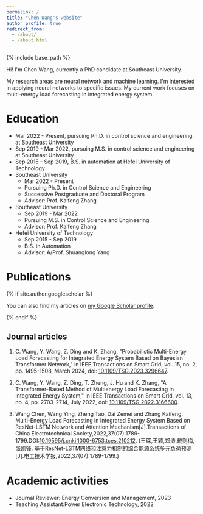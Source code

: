 ```yaml
---
permalink: /
title: "Chen Wang's website"
author_profile: true
redirect_from: 
  - /about/
  - /about.html
---
```


{% include base_path %}

Hi! I'm Chen Wang, currently a PhD candidate at Southeast University. 

My research areas are neural network and machine learning. I'm interested in applying neural networks to specific issues. My current work focuses on multi-energy load forecasting in integrated energy system. 

Education
======

* Mar 2022 - Present, pursuing Ph.D. in control science and engineering at Southeast University
* Sep 2019 - Mar 2022, pursuing M.S. in control science and engineering at Southeast University
* Sep 2015 - Sep 2019, B.S. in automation at Hefei University of Technology
* Southeast University
  * Mar 2022 - Present
  * Pursuing Ph.D. in Control Science and Engineering
  * Successive Postgraduate and Doctoral Program
  * Advisor: Prof. Kaifeng Zhang
* Southeast University
  * Sep 2019 - Mar 2022
  * Pursuing M.S. in Control Science and Engineering
  * Advisor: Prof. Kaifeng Zhang
* Hefei University of Technology
  * Sep 2015 - Sep 2019
  * B.S. in Automation
  * Advisor: A/Prof. Shuanglong Yang

Publications
======

{% if site.author.googlescholar %}

  <div class="wordwrap">You can also find my articles on <a href="{{site.author.googlescholar}}">my Google Scholar profile</a>.</div>

{% endif %}

## Journal articles

1. C. Wang, Y. Wang, Z. Ding and K. Zhang, "Probabilistic Multi-Energy Load Forecasting for Integrated Energy System Based on Bayesian Transformer Network," in IEEE Transactions on Smart Grid, vol. 15, no. 2, pp. 1495-1508, March 2024, doi: [10.1109/TSG.2023.3296647](https://doi.org/10.1109/TSG.2023.3296647).

2. C. Wang, Y. Wang, Z. Ding, T. Zheng, J. Hu and K. Zhang, "A Transformer-Based Method of Multienergy Load Forecasting in Integrated Energy System," in IEEE Transactions on Smart Grid, vol. 13, no. 4, pp. 2703-2714, July 2022, doi: [10.1109/TSG.2022.3166600](https://doi.org/10.1109/TSG.2022.3166600).

3. Wang Chen, Wang Ying, Zheng Tao, Dai Zemei and Zhang Kaifeng. Multi-Energy Load Forecasting in Integrated Energy System Based on  ResNet-LSTM Network and Attention Mechanism[J].Transactions of China Electrotechnical Society,2022,37(07):1789-1799.DOI:[10.19595/j.cnki.1000-6753.tces.210212](https://doi.org/10.19595/j.cnki.1000-6753.tces.210212). (王琛,王颖,郑涛,戴则梅,张凯锋. 基于ResNet-LSTM网络和注意力机制的综合能源系统多元负荷预测[J].电工技术学报,2022,37(07):1789-1799.)

Academic activities
======

* Journal Reviewer: Energy Conversion and Management, 2023
* Teaching Assistant:Power Electronic Technology, 2022
